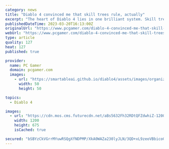 ```yaml
---
category: news
title: "Diablo 4 convinced me that skill trees rule, actually"
excerpt: "The heart of Diablo 4 lies in one brilliant system. Skill trees are easy to make fun of because nobody can seriously insist there's a thrill in having 3% extra critical strike chance on your fire bolt ..."
publishedDateTime: 2023-03-20T16:13:00Z
originalUrl: "https://www.pcgamer.com/diablo-4-convinced-me-that-skill-trees-rule-actually/"
webUrl: "https://www.pcgamer.com/diablo-4-convinced-me-that-skill-trees-rule-actually/"
type: article
quality: 127
heat: 127
published: true

provider:
  name: PC Gamer
  domain: pcgamer.com
  images:
    - url: "https://smartableai.github.io/diablo4/assets/images/organizations/pcgamer.com-50x50.jpg"
      width: 50
      height: 50

topics:
  - Diablo 4

images:
  - url: "https://cdn.mos.cms.futurecdn.net/aBs5632Fh32RDtQFZdwhiZ-1200-80.jpg"
    width: 1200
    height: 675
    isCached: true

secured: "bSBYzCkVGrrMYuwRSQgXfNDPMP/XkA0WAZa230lyJLN/3QD+xL9zeoVBbicoGKrncaF5OAhwsHO8Usaf25UcSKYAWxO7MUuXhimWZ9B5N+Zk2tDWqT3wi+Q38nhTFAFJ46FlYRNaKg03gxOwE/UOwng87jBXtQLOhGjF5vLjGdeqzRzT35bJ4OrNNJ8Pw9A7KLit3yKV/MxQqQo/RXOzxElLeNTbi4gdrK8iZZriM32gev/DS0U4KLq3Eu+jyVeaORP0Uhi+A1BjRv92vjEG+gzbc6P3oElOqk6lI4FCVs7/PRIUJR2uumSn9k2IW1SoLB5ndCPPXUxsPfNaQWrNP8FxaUSDxhvFhPlqQF8Nq00=;JiLDSHo1g1IkNAf73O+blQ=="
---
```


